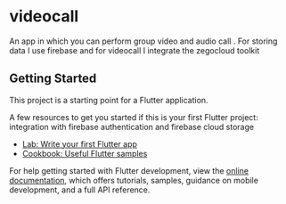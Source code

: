# videocall

An app in which you can perform group video and audio call .
For storing data I use firebase and for videocall I integrate the zegocloud toolkit

## Getting Started

This project is a starting point for a Flutter application.

A few resources to get you started if this is your first Flutter project:
integration with firebase authentication and firebase cloud storage

- [Lab: Write your first Flutter app](https://docs.flutter.dev/get-started/codelab)
- [Cookbook: Useful Flutter samples](https://docs.flutter.dev/cookbook)

For help getting started with Flutter development, view the
[online documentation](https://docs.flutter.dev/), which offers tutorials,
samples, guidance on mobile development, and a full API reference.
